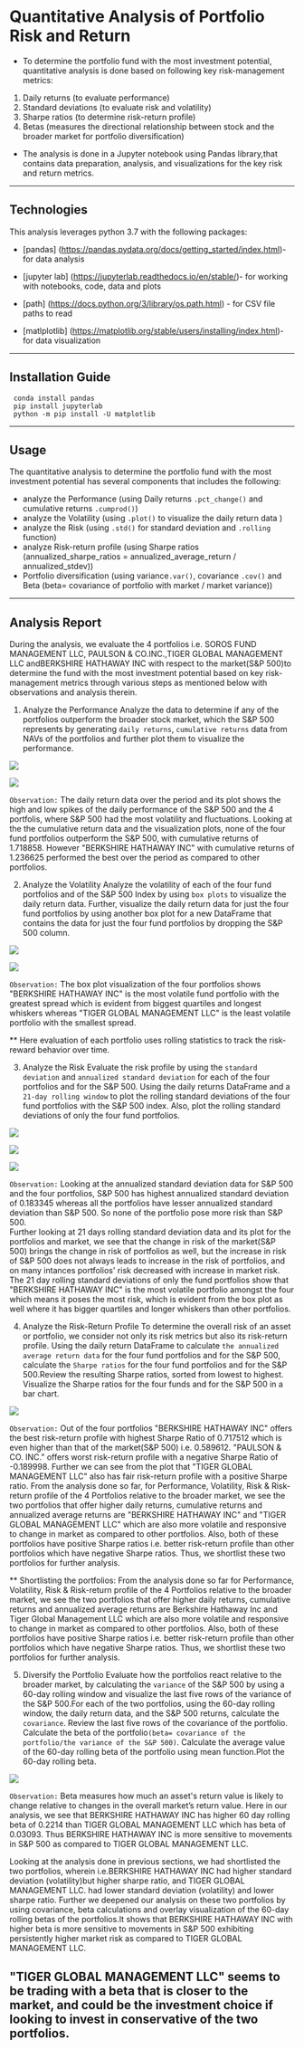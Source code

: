 # Quantitative Analysis of Portfolio Risk and Return

* To determine the portfolio fund with the most investment potential, quantitative analysis is done based on following key risk-management metrics:
1. Daily returns (to evaluate performance)
2. Standard deviations (to evaluate risk and volatility)
3. Sharpe ratios (to determine risk-return profile)
4. Betas (measures the directional relationship between stock and the broader market for portfolio diversification)

* The analysis is done in a Jupyter notebook using Pandas library,that contains data preparation, analysis, and visualizations for the key risk and return metrics.
---

## Technologies

This analysis leverages python 3.7 with the following packages:

* [pandas] (https://pandas.pydata.org/docs/getting_started/index.html)- for data analysis

* [jupyter lab] (https://jupyterlab.readthedocs.io/en/stable/)- for working with notebooks, code, data and plots

* [path] (https://docs.python.org/3/library/os.path.html) - for CSV file paths to read 

* [matlplotlib] (https://matplotlib.org/stable/users/installing/index.html)- for data visualization 

---

## Installation Guide

```
 conda install pandas
 pip install jupyterlab
 python -m pip install -U matplotlib
 ```
---
## Usage

The quantitative analysis to determine the portfolio fund with the most investment potential has several components that includes the following:

- analyze the Performance
(using Daily returns `.pct_change()` and cumulative returns `.cumprod()`)
- analyze the Volatility
(using `.plot()` to visualize the daily return data )
- analyze the Risk
(using `.std()` for standard deviation and `.rolling` function)
- analyze Risk-return profile
(using Sharpe ratios (annualized_sharpe_ratios = annualized_average_return / annualized_stdev))
- Portfolio diversification
(using variance`.var()`, covariance `.cov()` and Beta (beta= covariance of portfolio with market / market variance))
---
## Analysis Report

During the analysis, we evaluate the 4 portfolios i.e. SOROS FUND MANAGEMENT LLC, PAULSON & CO.INC.,TIGER GLOBAL MANAGEMENT LLC andBERKSHIRE HATHAWAY INC with respect to the market(S&P 500)to determine the fund with the most investment potential based on key risk-management metrics through various steps as mentioned below with observations and analysis therein.

1. Analyze the Performance
Analyze the data to determine if any of the portfolios outperform the broader stock market, which the S&P 500 represents by generating `daily returns`, `cumulative returns` data from NAVs of the portfolios and further plot them to visualize the performance.

![](images/daily_returns_plot.png)

![](images/cumulative_returns_plot.png)

`Observation:` The daily return data over the period and its plot shows the high and low spikes of the daily performance of the S&P 500 and the 4 portfolis, where S&P 500 had the most volatility and fluctuations.
Looking  at the the cumulative return data and the visualization plots, none of the four fund portfolios outperform the S&P 500, with cumulative returns of 1.718858. However "BERKSHIRE HATHAWAY INC"  with cumulative returns of 1.236625 performed the best over the period as compared to other portfolios.

2. Analyze the Volatility
Analyze the volatility of each of the four fund portfolios and of the S&P 500 Index by using `box plots` to visualize the daily return data. Further, visualize the daily return data for just the four fund portfolios by using another box plot for a new DataFrame that contains the data for just the four fund portfolios by dropping the S&P 500 column.

![](images/volatility_plot.png)

![](images/volatility_portfolio.png)

`Observation:` The box plot visualization of the four portfolios shows "BERKSHIRE HATHAWAY INC" is the most volatile fund portfolio with the greatest spread which is evident from biggest quartiles and longest whiskers whereas "TIGER GLOBAL MANAGEMENT LLC" is the least volatile portfolio with the smallest spread.

** Here evaluation of each portfolio uses rolling statistics to track the risk-reward behavior over time.

3. Analyze the Risk
Evaluate the risk profile by using the `standard deviation` and `annualized standard deviation` for each of the four portfolios and for the S&P 500. Using the daily returns DataFrame and a `21-day rolling window` to plot the rolling standard deviations of the four fund portfolios with the S&P 500 index. Also, plot the rolling standard deviations of only the four fund portfolios.

![](images/21day_rollind_std.png)

![](images/rolling_std_portfolio.png)

![](images/rolling_std_portfolio2.png)

`Observation:` Looking at the annualized standard deviation data for S&P 500 and the four portfolios, S&P 500 has highest annualized standard deviation of 0.183345 whereas all the portfolios have lesser annualized standard deviation than S&P 500. So none of the portfolio pose more risk than S&P 500.   
Further looking at 21 days rolling standard deviation data and its plot for the portfolios and market, we see that the change in risk of the market(S&P 500) brings the change in risk of portfolios as well, but the increase in risk of S&P 500 does not always leads to increase in the risk of portfolios, and on many intances portfolios' risk decreased with increase in market risk.
The 21 day rolling standard deviations of only the fund portfolios show that "BERKSHIRE HATHAWAY INC" is the most volatile portfolio amongst the four which means it poses the most risk, which is evident from the box plot as well where it has bigger quartiles and longer whiskers than other portfolios.

4. Analyze the Risk-Return Profile
To determine the overall risk of an asset or portfolio, we consider not only its risk metrics but also its risk-return profile. Using the daily return DataFrame to calculate `the annualized average return data` for the four fund portfolios and for the S&P 500, calculate the `Sharpe ratios` for the four fund portfolios and for the S&P 500.Review the resulting Sharpe ratios, sorted from lowest to highest. Visualize the Sharpe ratios for the four funds and for the S&P 500 in a bar chart.

![](images/sharpe_ratio.png)

`Observation:` Out of the four portfolios "BERKSHIRE HATHAWAY INC" offers the best risk-return profile with highest Sharpe Ratio of 0.717512 which is even higher than that of the market(S&P 500) i.e. 0.589612. "PAULSON & CO. INC." offers worst risk-return profile with a negative Sharpe Ratio of -0.189998. Further we can see from the plot that "TIGER GLOBAL MANAGEMENT LLC" also has fair risk-return profile with a positive Sharpe ratio.
From the analysis done so far, for Performance, Volatility, Risk & Risk-return profile of the 4 Portfolios relative to the broader market, we see the two portfolios that offer higher daily returns, cumulative returns and annualized average returns are "BERKSHIRE HATHAWAY INC" and "TIGER GLOBAL MANAGEMENT LLC" which are also more volatile and responsive to change in market as compared to other portfolios. Also, both of these portfolios have positive Sharpe ratios i.e. better risk-return profile than other portfolios which have negative Sharpe ratios. Thus, we shortlist these two portfolios for further analysis.

** Shortlisting the portfolios:
From the analysis done so far for Performance, Volatility, Risk & Risk-return profile of the 4 Portfolios relative to the broader market, we see the two portfolios that offer higher daily returns, cumulative returns and annualized average returns are Berkshire Hathaway Inc and Tiger Global Management LLC which are also more volatile and responsive to change in market as compared to other portfolios. Also, both of these portfolios have positive Sharpe ratios i.e. better risk-return profile than other portfolios which have negative Sharpe ratios. Thus, we shortlist these two portfolios for further analysis.

5. Diversify the Portfolio
Evaluate how the portfolios react relative to the broader market, by calculating the `variance` of the S&P 500 by using a 60-day rolling window and visualize the last five rows of the variance of the S&P 500.For each of the two portfolios, using the 60-day rolling window, the daily return data, and the S&P 500 returns, calculate the `covariance`. Review the last five rows of the covariance of the portfolio.
Calculate the beta of the portfolio`(beta= covariance of the portfolio/the variance of the S&P 500)`. Calculate the average value of the 60-day rolling beta of the portfolio using mean function.Plot the 60-day rolling beta. 

![](images/rolling_beta.png)


`Observation:` Beta measures how much an asset's return value is likely to change relative to changes in the overall market’s return value. Here in our analysis, we see that BERKSHIRE HATHAWAY INC has higher 60 day rolling beta of 0.2214 than TIGER GLOBAL MANAGEMENT LLC which has beta of 0.03093. Thus BERKSHIRE HATHAWAY INC is more sensitive to movements in S&P 500 as compared to TIGER GLOBAL MANAGEMENT LLC.

Looking at the analysis done in previous sections, we had shortlisted the two portfolios, wherein  i.e.BERKSHIRE HATHAWAY INC  had higher standard deviation (volatility)but higher sharpe ratio, and TIGER GLOBAL MANAGEMENT LLC. had lower standard deviation (volatility) and lower sharpe ratio. 
Further we deepened our analysis on these two portfolios by using covariance, beta calculations and overlay visualization of the 60-day rolling betas of the portfolios.It shows that BERKSHIRE HATHAWAY INC with higher beta is more sensitive to movements in S&P 500 exhibiting persistently higher market risk as compared to TIGER GLOBAL MANAGEMENT LLC.

## "TIGER GLOBAL MANAGEMENT LLC" seems to be trading with a beta that is closer to the market, and could be the investment choice if looking to invest in conservative of the two portfolios.
